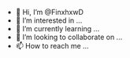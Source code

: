 - 👋 Hi, I’m @FinxhxwD
- 👀 I’m interested in ...
- 🌱 I’m currently learning ...
- 💞️ I’m looking to collaborate on ...
- 📫 How to reach me ...

<!---
FinxhxwD/FinxhxwD is a ✨ special ✨ repository because its `README.md` (this file) appears on your GitHub profile.
You can click the Preview link to take a look at your changes.
--->
